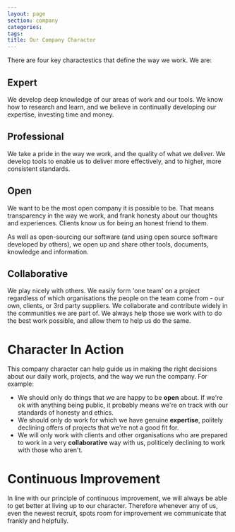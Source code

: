 ```yaml
---
layout: page
section: company
categories:
tags:
title: Our Company Character
---
```


There are four key charactestics that define the way we work. We are:

## Expert
We develop deep knowledge of our areas of work and our tools. We know how to research and learn, and we believe in continually developing our expertise, investing time and money.

## Professional
We take a pride in the way we work, and the quality of what we deliver. We develop tools to enable us to deliver more effectively, and to higher, more consistent standards.

## Open
We want to be the most open company it is possible to be. That means transparency in the way we work, and frank honesty about our thoughts and experiences. Clients know us for being an honest friend to them.

As well as open-sourcing our software (and using open source software developed by others), we open up and share other tools, documents, knowledge and information.

## Collaborative
We play nicely with others. We easily form 'one team' on a project regardless of which organisations the people on the team come from - our own, clients, or 3rd party suppliers. We collaborate and contribute widely in the communities we are part of. We always help those we work with to do the best work possible, and allow them to help us do the same.


# Character In Action
This company character can help guide us in making the right decisions about our daily work, projects, and the way we run the company. For example:

- We should only do things that we are happy to be **open** about. If we're ok with anything being public, it probably means we're on track with our standards of honesty and ethics.
- We should only do work for which we have genuine **expertise**, politely declining offers of projects that we're not a good fit for.
- We will only work with clients and other organisations who are prepared to work in a very **collaborative** way with us, politicely declining to work with those who aren't.

# Continuous Improvement
In line with our principle of continuous improvement, we will always be able to get better at living up to our character. Therefore whenever any of us, even the newest recruit, spots room for improvement we communicate that frankly and helpfully.
